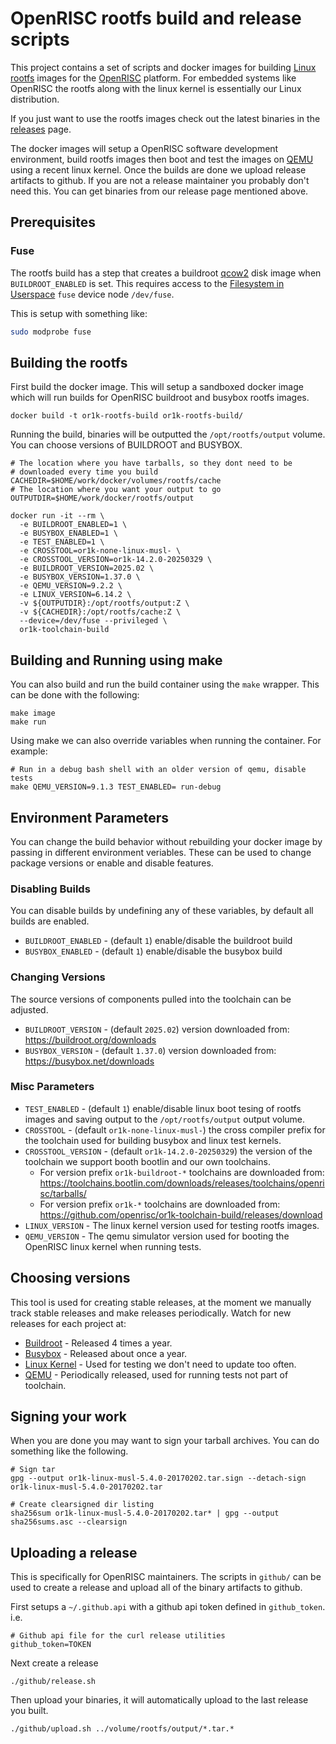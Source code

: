 # OpenRISC rootfs build and release scripts

This project contains a set of scripts and docker images for building [Linux](https://www.kernel.org)
[rootfs](https://refspecs.linuxfoundation.org/FHS_3.0/fhs/ch03.html)
images for the [OpenRISC](https://openrisc.io) platform.  For embedded systems
like OpenRISC the rootfs along with the linux kernel is essentially our Linux distribution.

If you just want to use the rootfs images check out the latest binaries in the [releases](https://github.com/stffrdhrn/or1k-rootfs-build/releases)
page.

The docker images will setup a OpenRISC software development environment, build
rootfs images then boot and test the images on [QEMU](https://www.qemu.org)
using a recent linux kernel.  Once the builds are done we upload release
artifacts to github.  If you are not a release maintainer you probably don't
need this.  You can get binaries from our release page mentioned above.

## Prerequisites

### Fuse

The rootfs build has a step that creates a buildroot [qcow2](https://en.wikipedia.org/wiki/Qcow) disk image when `BUILDROOT_ENABLED` is set.
This requires access to the [Filesystem in Userspace](https://en.wikipedia.org/wiki/Filesystem_in_Userspace) `fuse` device node `/dev/fuse`.

This is setup with something like:

```bash
sudo modprobe fuse
```

## Building the rootfs

First build the docker image.  This will setup a sandboxed docker image which
will run builds for OpenRISC buildroot and busybox rootfs images.

```
docker build -t or1k-rootfs-build or1k-rootfs-build/
```

Running the build, binaries will be outputted the `/opt/rootfs/output` volume.  You
can choose versions of BUILDROOT and BUSYBOX.

```
# The location where you have tarballs, so they dont need to be
# downloaded every time you build
CACHEDIR=$HOME/work/docker/volumes/rootfs/cache
# The location where you want your output to go
OUTPUTDIR=$HOME/work/docker/rootfs/output

docker run -it --rm \
  -e BUILDROOT_ENABLED=1 \
  -e BUSYBOX_ENABLED=1 \
  -e TEST_ENABLED=1 \
  -e CROSSTOOL=or1k-none-linux-musl- \
  -e CROSSTOOL_VERSION=or1k-14.2.0-20250329 \
  -e BUILDROOT_VERSION=2025.02 \
  -e BUSYBOX_VERSION=1.37.0 \
  -e QEMU_VERSION=9.2.2 \
  -e LINUX_VERSION=6.14.2 \
  -v ${OUTPUTDIR}:/opt/rootfs/output:Z \
  -v ${CACHEDIR}:/opt/rootfs/cache:Z \
  --device=/dev/fuse --privileged \
  or1k-toolchain-build
```

## Building and Running using make

You can also build and run the build container using the `make` wrapper.  This
can be done with the following:

```
make image
make run
```

Using make we can also override variables when running the container. For example:

```
# Run in a debug bash shell with an older version of qemu, disable tests
make QEMU_VERSION=9.1.3 TEST_ENABLED= run-debug
```

## Environment Parameters

You can change the build behavior without rebuilding your docker image by
passing in different environment veriables.  These can be used to change
package versions or enable and disable features.

### Disabling Builds

You can disable builds by undefining any of these variables, by default all
builds are enabled.
 - `BUILDROOT_ENABLED` - (default `1`) enable/disable the buildroot build
 - `BUSYBOX_ENABLED` - (default `1`) enable/disable the busybox build

### Changing Versions

The source versions of components pulled into the toolchain can be adjusted.

 - `BUILDROOT_VERSION` - (default `2025.02`) version downloaded from: https://buildroot.org/downloads
 - `BUSYBOX_VERSION` - (default `1.37.0`) version downloaded from: https://busybox.net/downloads

### Misc Parameters

 - `TEST_ENABLED` - (default `1`) enable/disable linux boot tesing of rootfs images
   and saving output to the `/opt/rootfs/output` output volume.
 - `CROSSTOOL` - (default `or1k-none-linux-musl-`) the cross compiler prefix for the
   toolchain used for building busybox and linux test kernels.
 - `CROSSTOOL_VERSION` - (default `or1k-14.2.0-20250329`) the version of the toolchain
   we support booth bootlin and our own toolchains.
    - For version prefix `or1k-buildroot-*` toolchains are downloaded from: https://toolchains.bootlin.com/downloads/releases/toolchains/openrisc/tarballs/
    - For version prefix `or1k-*` toolchains are downloaded from: https://github.com/openrisc/or1k-toolchain-build/releases/download
 - `LINUX_VERSION` - The linux kernel version used for testing rootfs images.
 - `QEMU_VERSION` - The qemu simulator version used for booting the OpenRISC linux kernel when running tests.

## Choosing versions

This tool is used for creating stable releases, at the moment we manually track stable
releases and make releases periodically.  Watch for new releases for each project at:

 * [Buildroot](https://buildroot.org/download.html) - Released 4 times a year.
 * [Busybox](https://busybox.net/) - Released about once a year.
 * [Linux Kernel](https://kernel.org) - Used for testing we don't need to update too often.
 * [QEMU](https://www.qemu.org) - Periodically released, used for running tests not part of toolchain.

## Signing your work

When you are done you may want to sign your tarball archives. You can do
something like the following.

```
# Sign tar
gpg --output or1k-linux-musl-5.4.0-20170202.tar.sign --detach-sign or1k-linux-musl-5.4.0-20170202.tar

# Create clearsigned dir listing
sha256sum or1k-linux-musl-5.4.0-20170202.tar* | gpg --output sha256sums.asc --clearsign
```

## Uploading a release

This is specifically for OpenRISC maintainers.  The scripts in `github/` can
be used to create a release and upload all of the binary artifacts to github.

First setups a `~/.github.api` with a github api token defined in
`github_token`. i.e.

```
# Github api file for the curl release utilities
github_token=TOKEN
```

Next create a release

```
./github/release.sh
```

Then upload your binaries, it will automatically upload to the last release
you built.

```
./github/upload.sh ../volume/rootfs/output/*.tar.*
```
